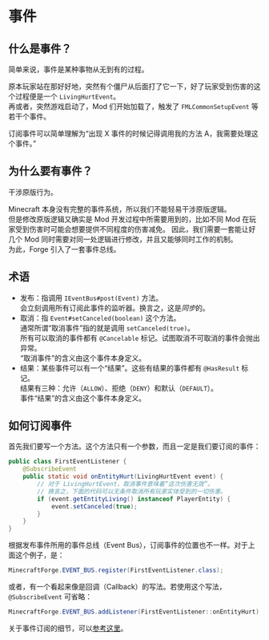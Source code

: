 # 事件

## 什么是事件？

简单来说，事件是某种事物从无到有的过程。

原本玩家站在那好好地，突然有个僵尸从后面打了它一下，好了玩家受到伤害的这个过程便是一个 `LivingHurtEvent`。  
再或者，突然游戏启动了，Mod 们开始加载了，触发了 `FMLCommonSetupEvent` 等若干个事件。

订阅事件可以简单理解为“出现 X 事件的时候记得调用我的方法 A，我需要处理这个事件。”

## 为什么要有事件？

干涉原版行为。

Minecraft 本身没有完整的事件系统，所以我们不能轻易干涉原版逻辑。  
但是修改原版逻辑又确实是 Mod 开发过程中所需要用到的，比如不同 Mod 在玩家受到伤害时可能会想要提供不同程度的伤害减免。
因此，我们需要一套能让好几个 Mod 同时需要对同一处逻辑进行修改，并且又能够同时工作的机制。  
为此，Forge 引入了一套事件总线。

## 术语

  - 发布：指调用 `IEventBus#post(Event)` 方法。  
    会立刻调用所有订阅此事件的监听器。换言之，这是*同步*的。
  - 取消：指 `Event#setCanceled(boolean)` 这个方法。  
    通常所谓“取消事件”指的就是调用 `setCanceled(true)`。  
    所有可以取消的事件都有 `@Cancelable` 标记。试图取消不可取消的事件会抛出异常。  
    “取消事件”的含义由这个事件本身定义。
  - 结果：某些事件可以有一个“结果”。这些有结果的事件都有 `@HasResult` 标记。  
    结果有三种：允许（`ALLOW`）、拒绝（`DENY`）和默认（`DEFAULT`）。  
    事件“结果”的含义由这个事件本身定义。

## 如何订阅事件

首先我们要写一个方法。这个方法只有一个参数，而且一定是我们要订阅的事件：

```java
public class FirstEventListener {
    @SubscribeEvent
    public static void onEntityHurt(LivingHurtEvent event) {
        // 对于 LivingHurtEvent，取消事件意味着“这次伤害无效”。
        // 换言之，下面的代码可以无条件取消所有玩家实体受到的一切伤害。
        if (event.getEntityLiving() instanceof PlayerEntity) {
            event.setCanceled(true);
        }
    }
}
```

根据发布事件所用的事件总线（Event Bus），订阅事件的位置也不一样。对于上面这个例子，是：

```java
MinecraftForge.EVENT_BUS.register(FirstEventListener.class);
```

或者，有一个看起来像是回调（Callback）的写法。若使用这个写法，`@SubscribeEvent` 可省略：

```java
MinecraftForge.EVENT_BUS.addListener(FirstEventListener::onEntityHurt);
```

关于事件订阅的细节，可以[参考这里](why-my-events-do-not-work.md)。